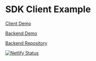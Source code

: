 # SDK Client Example

[Client Demo](https://sharp-hamilton-142d85.netlify.app/)

[Backend Demo](https://flg-2y.colyseus.de/colyseus/#/)

[Backend Repository](https://github.com/alto-io/sdk-example-backend)

[![Netlify Status](https://api.netlify.com/api/v1/badges/2a7af40d-9b81-48b5-b2e1-011924fc86ff/deploy-status)](https://app.netlify.com/sites/sharp-hamilton-142d85/deploys)